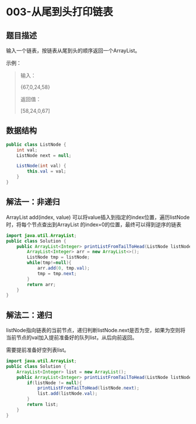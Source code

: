 # 003-从尾到头打印链表

## 题目描述

输入一个链表，按链表从尾到头的顺序返回一个ArrayList。

示例：

> 输入：
>
> {67,0,24,58}
>
> 返回值：
>
> [58,24,0,67]

## 数据结构

```java
public class ListNode {
    int val;
    ListNode next = null;

    ListNode(int val) {
        this.val = val;
    }
}
```



## 解法一：非递归

ArrayList add(index, value) 可以将value插入到指定的index位置，遍历listNode时，将每个节点查出到ArrayList 的index=0的位置，最终可以得到逆序的链表

```java
import java.util.ArrayList;
public class Solution {
    public ArrayList<Integer> printListFromTailToHead(ListNode listNode) {
        ArrayList<Integer> arr = new ArrayList<>();
        ListNode tmp = listNode;
        while(tmp!=null){
            arr.add(0, tmp.val);
            tmp = tmp.next;
        }
        return arr;
    }
}
```

## 解法二：递归

listNode指向链表的当前节点，递归判断listNode.next是否为空，如果为空则将当前节点的val加入提前准备好的队列list，从后向前返回。

需要提前准备好空列表list。

```java
import java.util.ArrayList;
public class Solution {
    ArrayList<Integer> list = new ArrayList();
    public ArrayList<Integer> printListFromTailToHead(ListNode listNode) {
        if(listNode != null){
            printListFromTailToHead(listNode.next);
            list.add(listNode.val);
        }
        return list;
    }
}
```

